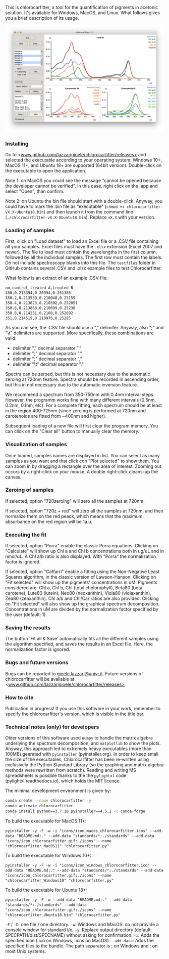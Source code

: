 This is chlorocarfitter, a tool for the quantification of pigments in acetonic solution. It's available for Windows, MacOS, and Linux. What follows gives you a brief description of its usage. 

![screenshot-v1.0.png](icons/screenshot-v1.1.png)

### Installing

Go to <www.github.com/lazzarigioele/chlorocarfitter/releases> and selected the executable according to your operating system. Windows 10+, MacOS 11+, and Ubuntu 18+ are supported (64bit version). Double-click on the executable to open the application. 

Note 1: on MacOS you could see the message "cannot be opened because the developer cannot be verified". In this case, right click on the .app and select "Open", than confirm. 

Note 2: on Ubuntu the bin file should start with a double-click. Anyway, you could have to mark the .bin file as "executable" (`chmod +x chlorocarfitter-vX.X-Ubuntu18.bin`) and then launch it from the command line (`./chlorocarfitter-vX.X-Ubuntu18.bin`). Replace `vX.X` with your version. 

### Loading of samples

First, click on "Load dataset" to load an Excel file or a .CSV file containing all your samples. Excel files must have the `.xlsx` extension (Excel 2007 and newer). The file to load must contain the wavelengths in the first column, followed by all the individual samples. The first row must contain the labels. Do not include spectroscopy blanks into this file. The `testfiles` folder in GitHub contains several .CSV and .xlsx example files to test Chlorocarfitter. 

What follow is an extract of an example .CSV file:

    nm,control,treated A,treated B
    350,0.213394,0.20994,0.251385
    350.2,0.213539,0.210048,0.25159
    350.4,0.213823,0.210502,0.252051
    350.6,0.213868,0.210699,0.25238
    350.8,0.214231,0.2108,0.252692
    351,0.214519,0.210976,0.25285

As you can see, the .CSV file should use a "," delimiter. Anyway, also ";" and "\t" delimiters are supported. More specifically, these combinations are valid:
- delimiter "," decimal separator "." 
- delimiter ";" decimal separator "."
- delimiter ";" decimal separator ","
- delimiter "\t" decimal separator "."



Spectra can be zeroed, but this is not necessary due to the automatic zeroing at 720nm feature. Spectra should be recorded in ascending order, but this in not necessary due to the automatic inversion feature. 

We recommend a spectrum from 350-750nm with 0.4nm interval steps. However, the programm works fine with many different intervals (0.5nm, 0.2nm, 0.1nm, etc). For a complete fitting, each spectrum should be at least in the region 400-725nm (since zeroing is performed at 720nm and carotenoids are fitted from ~400nm and higher).

Subsequent loading of a new file will first clear the program memory. You can click on the "Clear all" button to manually clear the memory. 

### Visualization of samples

Once loaded, samples names are displayed in list. You can select as many samples as you want and that click con "Plot selected" to show them. You can zoom in by dragging a rectangle over the area of interest. Zooming out occurs by a right-click on your mouse. A double right-click cleans-up the canvas.

### Zeroing of samples

If selected, option "720zeroing" will zero all the samples at 720nm.

If selected, option "720z.+ red" will zero all the samples at 720nm, and then normalize them on the red peack, which means that the maximum absorbance on the red region will be 1a.u.

### Executing the fit

If selected, option "Porra" enable the classic Porra equations. Clicking on "Calculate" will show up Chl a and Chl b concentrations both in ug/uL and in nmol/uL. A Chl a/b ratio is also displayed. With "Porra" the normalization factor is ignored.

If selected, option "Caffarri" enable a fitting using the Non-Negative Least Squares algorithm, in the classic version of Lawson-Hanson. Clicking on "Fit selected" will show up the pigments' concentrations in uM. Pigments considered are: Chl a, Chl b,  Chl (total cholorophyll), Beta80 (beta-carotene), Lute80 (lutein), Neo80 (neoxanthin), Viola80 (violaxanthin), Zea80 (zeaxanthin). Chl a/b and Chl/Car ratios are also provided. Clicking on "Fit selected" will also show up the graphical spectrum decomposition. Concentrations in uM are divided by the normalization factor specified by the user (default: 1).

### Saving the results

The button 'Fit all & Save' automatically fits all the different samples using the algorithm specified, and saves the results in an Excel file. Here, the normalization factor is ignored.

### Bugs and future versions

Bugs can be reported to <gioele.lazzari@univr.it>. Future versions of chlorocarfitter will be available at <www.github.com/lazzarigioele/chlorocarfitter/releases>.

### How to cite

Publication in progress!
If you use this software in your work, remember to specify the chlorocarfitter's version, which is visible in the title bar.

### Technical notes (only) for developers

Older versions of this software used `numpy` to handle the matrix algebra underlying the spectrum decomposition, and `matplotlib` to show the plots. Anyway, this approach led to extremely heavy executables (more than 100MB) geerated with `pyinstaller` (pyinstaller.org). In order to keep small the size of the executables, Chlorocarfitter has been re-written using exclusively the Python Standard Library (so the graphing and matrix algebra methods were rewritten from scratch). Reading and writing MS spreadsheets is possible thanks to the the `pylightxl` code (pylightxl.readthedocs.io), which holds the MIT licence. 

The minimal development environment is given by:

```bash
conda create --name chlorocarfitter -y
conda activate chlorocarfitter
conda install python==3.7.10 pyinstaller==4.5.1 -c conda-forge
```

To build the executable for MacOS 11+:
```
pyinstaller -y -F -w -i "icons/icon_macos_chlorocarfitter.icns" --add-data "README.md:." --add-data "standards/*:./standards" --add-data "icons/icon_chlorocarfitter.gif:./icons" --name "chlorocarfitter_MacOS11" "chlorocarfitter.py"
```

To build the executable for Windows 10+:
```
pyinstaller -y -F -w -i "icons/icon_windows_chlorocarfitter.ico" --add-data "README.md;." --add-data "standards/*;./standards" --add-data "icons/icon_chlorocarfitter.gif;./icons" --name "chlorocarfitter_Windows10" "chlorocarfitter.py"
```

To build the executable for Ubuntu 18+:
```
pyinstaller -y -F -w --add-data "README.md:." --add-data "standards/*:./standards" --add-data "icons/icon_chlorocarfitter.gif:./icons" --name "chlorocarfitter_Ubuntu18.bin" "chlorocarfitter.py"
```

`-F` / `-D`: one file / one directory.
`-w`: Windows and MacOS: do not provide a console window for standard i/o.
`-y`: Replace output directory (default: SPECPATH/dist/SPECNAME) without asking for confirmation.
`-i`: Adds the specified icon (.ico on Windows, .icns on MacOS)
`--add-data`: Adds the specified files to the bundle. The path separator is ; on Windows and : on most Unix systems.
